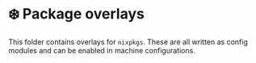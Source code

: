 # ❄️ Package overlays

This folder contains overlays for `nixpkgs`. These are all written as config modules and can be enabled in machine configurations.
